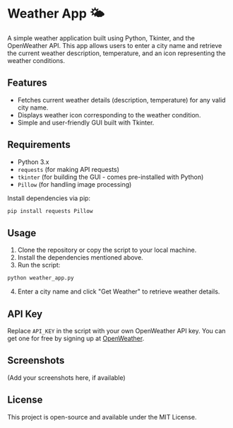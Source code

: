 # Weather App 🌤

A simple weather application built using Python, Tkinter, and the OpenWeather API. This app allows users to enter a city name and retrieve the current weather description, temperature, and an icon representing the weather conditions.

## Features
- Fetches current weather details (description, temperature) for any valid city name.
- Displays weather icon corresponding to the weather condition.
- Simple and user-friendly GUI built with Tkinter.

## Requirements
- Python 3.x
- `requests` (for making API requests)
- `tkinter` (for building the GUI - comes pre-installed with Python)
- `Pillow` (for handling image processing)

Install dependencies via pip:
```bash
pip install requests Pillow
```

## Usage
1. Clone the repository or copy the script to your local machine.
2. Install the dependencies mentioned above.
3. Run the script:
```bash
python weather_app.py
```
4. Enter a city name and click "Get Weather" to retrieve weather details.

## API Key
Replace `API_KEY` in the script with your own OpenWeather API key. You can get one for free by signing up at [OpenWeather](https://home.openweathermap.org/users/sign_up).

## Screenshots
(Add your screenshots here, if available)

## License
This project is open-source and available under the MIT License.

